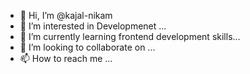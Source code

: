 - 👋 Hi, I’m @kajal-nikam
- 👀 I’m interested in Developmenet ...
- 🌱 I’m currently learning frontend development skills...
- 💞️ I’m looking to collaborate on ...
- 📫 How to reach me ...

<!---
kajal-nikam/kajal-nikam is a ✨ special ✨ repository because its `README.md` (this file) appears on your GitHub profile.
You can click the Preview link to take a look at your changes.
--->
